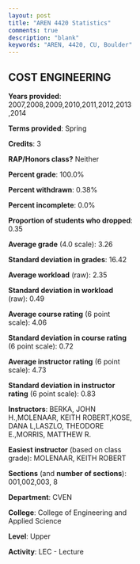 ```yaml
---
layout: post
title: "AREN 4420 Statistics"
comments: true
description: "blank"
keywords: "AREN, 4420, CU, Boulder"
--- 
```

<head>
<script src="https://ajax.googleapis.com/ajax/libs/jquery/2.1.3/jquery.min.js"></script>
<script src="https://dl.dropboxusercontent.com/s/pc42nxpaw1ea4o9/highcharts.js?dl=0"></script>
<!-- <script src="../assets/js/highcharts.js"></script> -->
<style type="text/css">@font-face {
	font-family: "Bebas Neue";
	src: url(https://www.filehosting.org/file/details/544349/BebasNeue%20Regular.otf) format("opentype");
	}
	h1.Bebas { 
		font-family: "Bebas Neue", Verdana, Tahoma;
	}
</style>
</head>
<body>
	<div id="container" style="float: right; width: 45%; height: 88%; margin-left: 2.5%; margin-right: 2.5%;"></div>
	<script language="JavaScript">
		$(document).ready(function() {
		var chart = {type: 'column'};
		var title = {text: 'Grade Distribution'};
		var xAxis = {categories: ['A','B','C','D','F'],crosshair: true};
		var yAxis = {min: 0,title: {text: 'Percentage'}};
		var tooltip = {headerFormat: '<center><b><span style="font-size:20px">{point.key}</span></b></center>',
		               pointFormat: '<td style="padding:0"><b>{point.y:.1f}%</b></td>',
		               footerFormat: '</table>',shared: true,useHTML: true};
		var plotOptions = {column: {pointPadding: 0.0,borderWidth: 0}};  
		var credits = {enabled: false};var series= [{name: 'Percent',data: [40.8,46.88,11.28,0.69,0.35,]}];
		var json = {};
		json.chart = chart;
		json.title = title;
		json.tooltip = tooltip;
		json.xAxis = xAxis;
		json.yAxis = yAxis;  
		json.series = series;
		json.plotOptions = plotOptions;  
		json.credits = credits;
		$('#container').highcharts(json);
	});
	</script>
</body>
			   
## COST ENGINEERING

**Years provided**: 2007,2008,2009,2010,2011,2012,2013,2014

**Terms provided**: Spring

**Credits**: 3

**RAP/Honors class?** Neither

**Percent grade**: 100.0%

**Percent withdrawn**: 0.38%

**Percent incomplete**: 0.0%

**Proportion of students who dropped**: 0.35

**Average grade** (4.0 scale): 3.26

**Standard deviation in grades**: 16.42

**Average workload** (raw): 2.35

**Standard deviation in workload** (raw): 0.49

**Average course rating** (6 point scale): 4.06

**Standard deviation in course rating** (6 point scale): 0.72

**Average instructor rating** (6 point scale): 4.73

**Standard deviation in instructor rating** (6 point scale): 0.83

**Instructors**: BERKA, JOHN H.,MOLENAAR, KEITH ROBERT,KOSE, DANA L,LASZLO, THEODORE E.,MORRIS, MATTHEW R.

**Easiest instructor** (based on class grade): MOLENAAR, KEITH ROBERT

**Sections** (and **number of sections**): 001,002,003, 8

**Department**: CVEN

**College**: College of Engineering and Applied Science

**Level**: Upper

**Activity**: LEC - Lecture